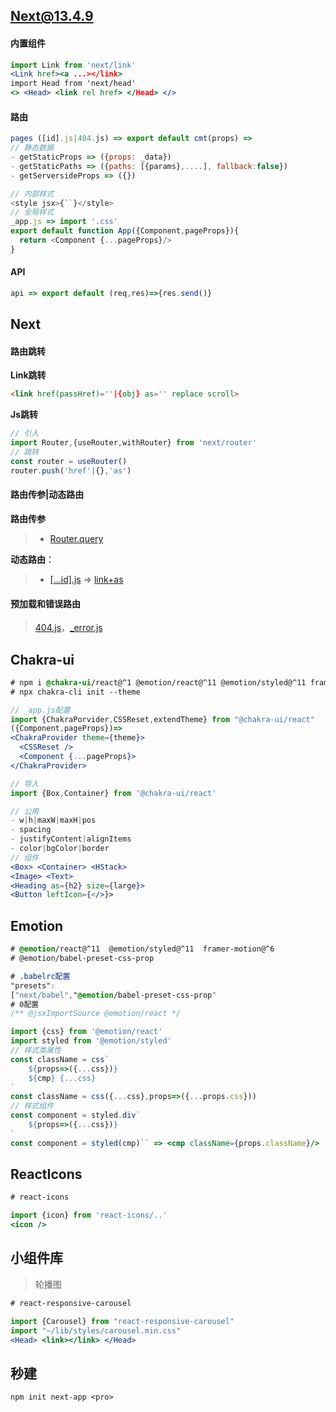 ## Next@13.4.9

#### 内置组件

```jsx
import Link from 'next/link'
<Link href><a ...></link>
import Head from 'next/head'
<> <Head> <link rel href> </Head> </>
```

#### 路由

~~~js
pages ([id].js|404.js) => export default cmt(props) =>
// 静态数据
- getStaticProps => ({props: _data})
- getStaticPaths => ({paths: [{params},....], fallback:false})
- getServersideProps => ({})

// 内部样式
<style jsx>{``}</style>
// 全局样式
_app.js => import '.css'
export default function App({Component,pageProps}){
  return <Component {...pageProps}/>
}
~~~

#### API

~~~js
api => export default (req,res)=>{res.send()}
~~~

## Next

#### 路由跳转

**Link跳转**

~~~html
<link href(passHref)=''|{obj} as='' replace scroll>
~~~

**Js跳转**

~~~js
// 引入
import Router,{useRouter,withRouter} from 'next/router'
// 跳转
const router = useRouter()
router.push('href'|{},'as')
~~~

#### 路由传参|动态路由

**路由传参**

> - [Router.query]()

**动态路由**：

> - [[...id].js]() => [link+as]()

#### 预加载和错误路由

> [404.js]()，[_error.js]()

## Chakra-ui

```css
# npm i @chakra-ui/react@^1 @emotion/react@^11 @emotion/styled@^11 framer-motion@^6
# npx chakra-cli init --theme
```

```jsx
// _app.js配置
import {ChakraPorvider,CSSReset,extendTheme} from "@chakra-ui/react"
({Component,pageProps})=>
<ChakraProvider theme={theme}>
  <CSSReset />
  <Component {...pageProps}>
</ChakraProvider>
```

```js
// 导入
import {Box,Container} from '@chakra-ui/react'
```

```jsx
// 公用
- w|h|maxW|maxH|pos
- spacing
- justifyContent|alignItems
- color|bgColor|border
// 组件
<Box> <Container> <HStack>
<Image> <Text>
<Heading as={h2} size={large}>
<Button leftIcon={</>}>
```

## Emotion

```css
# @emotion/react@^11  @emotion/styled@^11  framer-motion@^6
# @emotion/babel-preset-css-prop
```

```css
# .babelrc配置
"presets":
["next/babel","@emotion/babel-preset-css-prop"
# 0配置
/** @jsxImportSource @emotion/react */
```

```jsx
import {css} from '@emotion/react'
import styled from '@emotion/styled'
// 样式类属性
const className = css`
	${props=>({...css})}
	${cmp} {...css}
`
const className = css({...css},props=>({...props.css}))
// 样式组件
const component = styled.div`
	${props=>({...css})}
`
const component = styled(cmp)`` => <cmp className={props.className}/>
```

## ReactIcons

```css
# react-icons
```

```jsx
import {icon} from 'react-icons/..'
<icon />
```

## 小组件库

> 轮播图

```css
# react-responsive-carousel
```

```jsx
import {Carousel} from "react-responsive-carousel"
import "~/lib/styles/carousel.min.css"
<Head> <link></link> </Head>
```

## 秒建

```shell
npm init next-app <pro>
```

